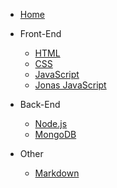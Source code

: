 <!-- docs/_sidebar.md -->

* [Home](README)


* Front-End
    * [HTML](frontend/HTML)
    * [CSS](frontend/CSS)
    * [JavaScript](frontend/JavaScript)
    * [Jonas JavaScript](fontend/CompleteJS)


* Back-End
    * [Node.js](backend/Node.js)
    * [MongoDB](backend/MongoDB)

* Other
    * [Markdown](other/Markdown)
